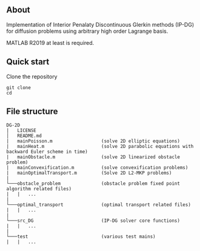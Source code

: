 ## About
Implementation of Interior Penalaty Discontinuous Glerkin methods (IP-DG) for diffusion problems using arbitrary high order Lagrange basis. 

MATLAB R2019 at least is required.

## Quick start
Clone the repository
```[bash]
git clone 
cd 
```

## File structure

```
DG-2D
|   LICENSE
│   README.md
|   mainPoisson.m                  (solve 2D elliptic equations)
|   mainHeat.m                     (solve 2D parabolic equations with backward Euler scheme in time)
|   mainObstacle.m                 (solve 2D linearized obstacle problem)
|   mainConvexification.m          (solve convexification problems)
|   mainOptimalTransport.m         (Solve 2D L2-MKP problems)
|
└───obstacle_problem               (obstacle problem fixed point algorithm related files)
|   |   ...                     
|
└───optimal_transport              (optimal transport related files)
|   |   ...  
|
└───src_DG                         (IP-DG solver core functions)
|   |   ...
|
└───test                           (various test mains)
|   |   ...
```

